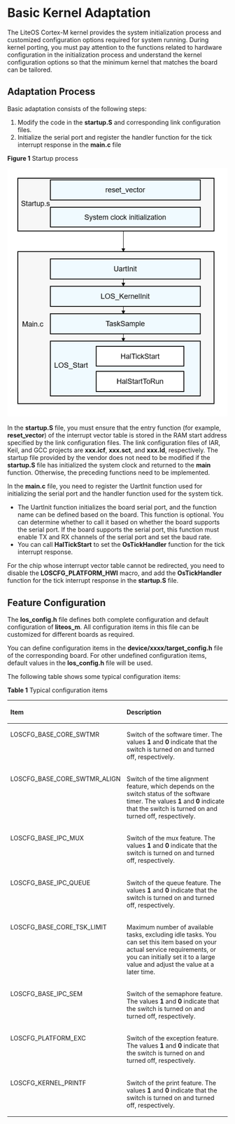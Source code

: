 # Basic Kernel Adaptation<a name="EN-US_TOPIC_0000001199842517"></a>

The LiteOS Cortex-M kernel provides the system initialization process and customized configuration options required for system running. During kernel porting, you must pay attention to the functions related to hardware configuration in the initialization process and understand the kernel configuration options so that the minimum kernel that matches the board can be tailored.

## Adaptation Process<a name="section14523241594"></a>

Basic adaptation consists of the following steps:

1.  Modify the code in the  **startup.S**  and corresponding link configuration files.
2.  Initialize the serial port and register the handler function for the tick interrupt response in the  **main.c**  file

**Figure  1**  Startup process<a name="fig10838105524917"></a>  


![](figures/startup-process.png)

In the  **startup.S**  file, you must ensure that the entry function \(for example,  **reset\_vector**\) of the interrupt vector table is stored in the RAM start address specified by the link configuration files. The link configuration files of IAR, Keil, and GCC projects are  **xxx.icf**,  **xxx.sct**, and  **xxx.ld**, respectively. The startup file provided by the vendor does not need to be modified if the  **startup.S**  file has initialized the system clock and returned to the  **main**  function. Otherwise, the preceding functions need to be implemented.

In the  **main.c**  file, you need to register the UartInit function used for initializing the serial port and the handler function used for the system tick.

-   The UartInit function initializes the board serial port, and the function name can be defined based on the board. This function is optional. You can determine whether to call it based on whether the board supports the serial port. If the board supports the serial port, this function must enable TX and RX channels of the serial port and set the baud rate.
-   You can call  **HalTickStart**  to set the  **OsTickHandler**  function for the tick interrupt response.

For the chip whose interrupt vector table cannot be redirected, you need to disable the  **LOSCFG\_PLATFORM\_HWI**  macro, and add the  **OsTickHandler**  function for the tick interrupt response in the  **startup.S**  file.

## Feature Configuration<a name="section112994366592"></a>

The  **los\_config.h**  file defines both complete configuration and default configuration of  **liteos\_m**. All configuration items in this file can be customized for different boards as required.

You can define configuration items in the  **device/xxxx/target\_config.h**  file of the corresponding board. For other undefined configuration items, default values in the  **los\_config.h**  file will be used.

The following table shows some typical configuration items:

**Table  1**  Typical configuration items

<a name="table1343954214199"></a>

<table><thead align="left"><tr id="row1244014425196"><th class="cellrowborder" valign="top" width="34.81%" id="mcps1.2.3.1.1"><p id="p1544044212197"><a name="p1544044212197"></a><a name="p1544044212197"></a>Item</p>
</th>
<th class="cellrowborder" valign="top" width="65.19%" id="mcps1.2.3.1.2"><p id="p7440194281913"><a name="p7440194281913"></a><a name="p7440194281913"></a>Description</p>
</th>
</tr>
</thead>
<tbody><tr id="row1944094221913"><td class="cellrowborder" valign="top" width="34.81%" headers="mcps1.2.3.1.1 "><p id="p84407426198"><a name="p84407426198"></a><a name="p84407426198"></a>LOSCFG_BASE_CORE_SWTMR</p>
</td>
<td class="cellrowborder" valign="top" width="65.19%" headers="mcps1.2.3.1.2 "><p id="p84408426194"><a name="p84408426194"></a><a name="p84408426194"></a>Switch of the software timer. The values <strong id="b10860112593720"><a name="b10860112593720"></a><a name="b10860112593720"></a>1</strong> and <strong id="b297273113393"><a name="b297273113393"></a><a name="b297273113393"></a>0</strong> indicate that the switch is turned on and turned off, respectively.</p>
</td>
</tr>
<tr id="row1225026133717"><td class="cellrowborder" valign="top" width="34.81%" headers="mcps1.2.3.1.1 "><p id="p725015663718"><a name="p725015663718"></a><a name="p725015663718"></a>LOSCFG_BASE_CORE_SWTMR_ALIGN</p>
</td>
<td class="cellrowborder" valign="top" width="65.19%" headers="mcps1.2.3.1.2 "><p id="p62502611378"><a name="p62502611378"></a><a name="p62502611378"></a>Switch of the time alignment feature, which depends on the switch status of the software timer. The values <strong id="b10462312174018"><a name="b10462312174018"></a><a name="b10462312174018"></a>1</strong> and <strong id="b3462151215403"><a name="b3462151215403"></a><a name="b3462151215403"></a>0</strong> indicate that the switch is turned on and turned off, respectively.</p>
</td>
</tr>
<tr id="row7440742191919"><td class="cellrowborder" valign="top" width="34.81%" headers="mcps1.2.3.1.1 "><p id="p19440134241919"><a name="p19440134241919"></a><a name="p19440134241919"></a>LOSCFG_BASE_IPC_MUX</p>
</td>
<td class="cellrowborder" valign="top" width="65.19%" headers="mcps1.2.3.1.2 "><p id="p1144017426191"><a name="p1144017426191"></a><a name="p1144017426191"></a>Switch of the mux feature. The values <strong id="b12108629184012"><a name="b12108629184012"></a><a name="b12108629184012"></a>1</strong> and <strong id="b510882954014"><a name="b510882954014"></a><a name="b510882954014"></a>0</strong> indicate that the switch is turned on and turned off, respectively.</p>
</td>
</tr>
<tr id="row3440642161918"><td class="cellrowborder" valign="top" width="34.81%" headers="mcps1.2.3.1.1 "><p id="p1144004261916"><a name="p1144004261916"></a><a name="p1144004261916"></a>LOSCFG_BASE_IPC_QUEUE</p>
</td>
<td class="cellrowborder" valign="top" width="65.19%" headers="mcps1.2.3.1.2 "><p id="p1644094201917"><a name="p1644094201917"></a><a name="p1644094201917"></a>Switch of the queue feature. The values <strong id="b1514814454405"><a name="b1514814454405"></a><a name="b1514814454405"></a>1</strong> and <strong id="b114824504011"><a name="b114824504011"></a><a name="b114824504011"></a>0</strong> indicate that the switch is turned on and turned off, respectively.</p>
</td>
</tr>
<tr id="row14294143784110"><td class="cellrowborder" valign="top" width="34.81%" headers="mcps1.2.3.1.1 "><p id="p529573794111"><a name="p529573794111"></a><a name="p529573794111"></a>LOSCFG_BASE_CORE_TSK_LIMIT</p>
</td>
<td class="cellrowborder" valign="top" width="65.19%" headers="mcps1.2.3.1.2 "><p id="p529503704116"><a name="p529503704116"></a><a name="p529503704116"></a>Maximum number of available tasks, excluding idle tasks. You can set this item based on your actual service requirements, or you can initially set it to a large value and adjust the value at a later time.</p>
</td>
</tr>
<tr id="row16440124216198"><td class="cellrowborder" valign="top" width="34.81%" headers="mcps1.2.3.1.1 "><p id="p9440184271915"><a name="p9440184271915"></a><a name="p9440184271915"></a>LOSCFG_BASE_IPC_SEM</p>
</td>
<td class="cellrowborder" valign="top" width="65.19%" headers="mcps1.2.3.1.2 "><p id="p1044024261912"><a name="p1044024261912"></a><a name="p1044024261912"></a>Switch of the semaphore feature. The values <strong id="b0766102114312"><a name="b0766102114312"></a><a name="b0766102114312"></a>1</strong> and <strong id="b1876612254312"><a name="b1876612254312"></a><a name="b1876612254312"></a>0</strong> indicate that the switch is turned on and turned off, respectively.</p>
</td>
</tr>
<tr id="row444064216197"><td class="cellrowborder" valign="top" width="34.81%" headers="mcps1.2.3.1.1 "><p id="p14441642121912"><a name="p14441642121912"></a><a name="p14441642121912"></a>LOSCFG_PLATFORM_EXC</p>
</td>
<td class="cellrowborder" valign="top" width="65.19%" headers="mcps1.2.3.1.2 "><p id="p13441154216198"><a name="p13441154216198"></a><a name="p13441154216198"></a>Switch of the exception feature. The values <strong id="b15509164154316"><a name="b15509164154316"></a><a name="b15509164154316"></a>1</strong> and <strong id="b1651024115436"><a name="b1651024115436"></a><a name="b1651024115436"></a>0</strong> indicate that the switch is turned on and turned off, respectively.</p>
</td>
</tr>
<tr id="row744111422199"><td class="cellrowborder" valign="top" width="34.81%" headers="mcps1.2.3.1.1 "><p id="p19441942111910"><a name="p19441942111910"></a><a name="p19441942111910"></a>LOSCFG_KERNEL_PRINTF</p>
</td>
<td class="cellrowborder" valign="top" width="65.19%" headers="mcps1.2.3.1.2 "><p id="p1744115424197"><a name="p1744115424197"></a><a name="p1744115424197"></a>Switch of the print feature. The values <strong id="b71401245104416"><a name="b71401245104416"></a><a name="b71401245104416"></a>1</strong> and <strong id="b141401545194417"><a name="b141401545194417"></a><a name="b141401545194417"></a>0</strong> indicate that the switch is turned on and turned off, respectively.</p>
</td>
</tr>
</tbody>
</table>

